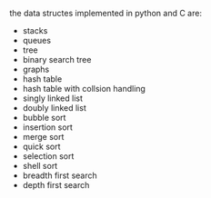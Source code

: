 the data structes implemented in python and C are:
- stacks
- queues
- tree
- binary search tree
- graphs
- hash table
- hash table with collsion handling
- singly linked list
- doubly linked list
- bubble sort
- insertion sort
- merge sort
- quick sort
- selection sort
- shell sort
- breadth first search
- depth first search

